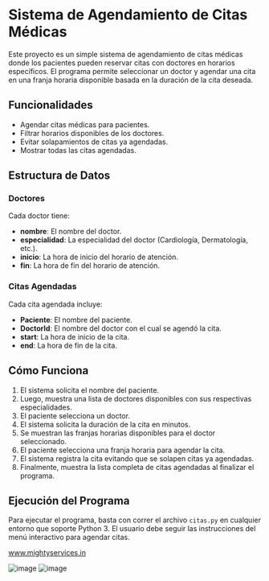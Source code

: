 # Sistema de Agendamiento de Citas Médicas

Este proyecto es un simple sistema de agendamiento de citas médicas donde los pacientes pueden reservar citas con doctores en horarios específicos. El programa permite seleccionar un doctor y agendar una cita en una franja horaria disponible basada en la duración de la cita deseada.

## Funcionalidades
- Agendar citas médicas para pacientes.
- Filtrar horarios disponibles de los doctores.
- Evitar solapamientos de citas ya agendadas.
- Mostrar todas las citas agendadas.

## Estructura de Datos
### Doctores
Cada doctor tiene:
- **nombre**: El nombre del doctor.
- **especialidad**: La especialidad del doctor (Cardiología, Dermatología, etc.).
- **inicio**: La hora de inicio del horario de atención.
- **fin**: La hora de fin del horario de atención.

### Citas Agendadas
Cada cita agendada incluye:
- **Paciente**: El nombre del paciente.
- **DoctorId**: El nombre del doctor con el cual se agendó la cita.
- **start**: La hora de inicio de la cita.
- **end**: La hora de fin de la cita.

## Cómo Funciona
1. El sistema solicita el nombre del paciente.
2. Luego, muestra una lista de doctores disponibles con sus respectivas especialidades.
3. El paciente selecciona un doctor.
4. El sistema solicita la duración de la cita en minutos.
5. Se muestran las franjas horarias disponibles para el doctor seleccionado.
6. El paciente selecciona una franja horaria para agendar la cita.
7. El sistema registra la cita evitando que se solapen citas ya agendadas.
8. Finalmente, muestra la lista completa de citas agendadas al finalizar el programa.

## Ejecución del Programa
Para ejecutar el programa, basta con correr el archivo `citas.py` en cualquier entorno que soporte Python 3. 
El usuario debe seguir las instrucciones del menú interactivo para agendar citas.

www.mightyservices.in

![image](https://github.com/user-attachments/assets/2ad71bd3-7e06-4c2c-ba8b-aeb28d2f2547)
![image](https://github.com/user-attachments/assets/207922f8-52ff-45c7-a34f-7208fbdc802b)






